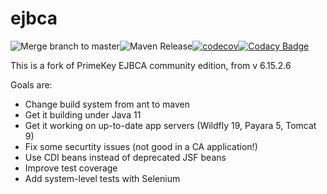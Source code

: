 # ejbca

![Merge branch to master](https://github.com/winterknight1979/ejbca/workflows/Merge%20branch%20to%20master/badge.svg)![Maven Release](https://github.com/winterknight1979/ejbca/workflows/Maven%20Release/badge.svg)[![codecov](https://codecov.io/gh/winterknight1979/ejbca/branch/master/graph/badge.svg?token=J3QRD54ZIG)](https://codecov.io/gh/winterknight1979/ejbca)[![Codacy Badge](https://app.codacy.com/project/badge/Grade/a32150f8b3f84479abd27e6bd0820cbf)](https://www.codacy.com/gh/winterknight1979/ejbca/dashboard?utm_source=github.com&amp;utm_medium=referral&amp;utm_content=winterknight1979/ejbca&amp;utm_campaign=Badge_Grade)

This is a fork of PrimeKey EJBCA community edition, from v 6.15.2.6

Goals are:

* Change build system from ant to maven
* Get it building under Java 11
* Get it working on up-to-date app servers (Wildfly 19, Payara 5, Tomcat 9)
* Fix some securtity issues (not good in a CA application!)
* Use CDI beans instead of deprecated JSF beans
* Improve test coverage
* Add system-level tests with Selenium

